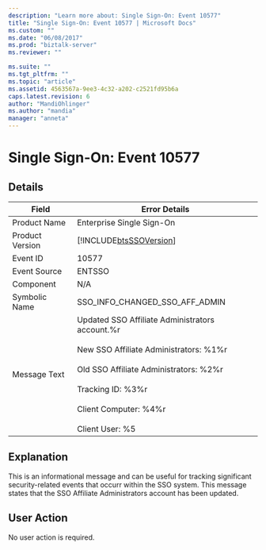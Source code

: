 ```yaml
---
description: "Learn more about: Single Sign-On: Event 10577"
title: "Single Sign-On: Event 10577 | Microsoft Docs"
ms.custom: ""
ms.date: "06/08/2017"
ms.prod: "biztalk-server"
ms.reviewer: ""

ms.suite: ""
ms.tgt_pltfrm: ""
ms.topic: "article"
ms.assetid: 4563567a-9ee3-4c32-a202-c2521fd95b6a
caps.latest.revision: 6
author: "MandiOhlinger"
ms.author: "mandia"
manager: "anneta"
---
```

# Single Sign-On: Event 10577
## Details  
  
| Field | Error Details|
|-----------------|---------------------------------------------------------------------------------------------------------------------------------------------------------------------------------------------------------------------------------------------------|
|  Product Name   |                                                                                                             Enterprise Single Sign-On                                                                                                             |
| Product Version |                                                                                            [!INCLUDE[btsSSOVersion](../includes/btsssoversion-md.md)]                                                                                             |
|    Event ID     |                                                                                                                       10577                                                                                                                       |
|  Event Source   |                                                                                                                      ENTSSO                                                                                                                       |
|    Component    |                                                                                                                        N/A                                                                                                                        |
|  Symbolic Name  |                                                                                                          SSO_INFO_CHANGED_SSO_AFF_ADMIN                                                                                                           |
|  Message Text   | Updated SSO Affiliate Administrators account.%r<br /><br /> New SSO Affiliate Administrators: %1%r<br /><br /> Old SSO Affiliate Administrators: %2%r<br /><br /> Tracking ID: %3%r<br /><br /> Client Computer: %4%r<br /><br /> Client User: %5 |
  
## Explanation  
 This is an informational message and can be useful for tracking significant security-related events that occurr within the SSO system. This message states that the SSO Affiliate Administrators account has been updated.  
  
## User Action  
 No user action is required.
